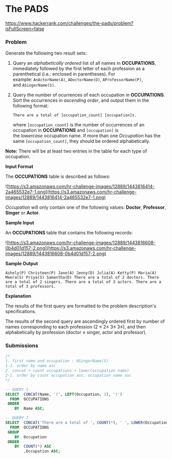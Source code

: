 # The PADS

https://www.hackerrank.com/challenges/the-pads/problem?isFullScreen=false

### Problem

Generate the following two result sets:

1. Query an *alphabetically ordered* list of all names in **OCCUPATIONS**, immediately followed by the first letter of each profession as a parenthetical (i.e.: enclosed in parentheses). For example: `AnActorName(A)`, `ADoctorName(D)`, `AProfessorName(P)`, and `ASingerName(S)`.
2. Query the number of ocurrences of each occupation in **OCCUPATIONS**. Sort the occurrences in *ascending order*, and output them in the following format:
    
    ```
    There are a total of [occupation_count] [occupation]s.
    ```
    
    where `[occupation_count]` is the number of occurrences of an occupation in **OCCUPATIONS** and `[occupation]` is the *lowercase* occupation name. If more than one *Occupation* has the same `[occupation_count]`, they should be ordered alphabetically.
    

**Note:** There will be at least two entries in the table for each type of occupation.

**Input Format**

The **OCCUPATIONS** table is described as follows:

![https://s3.amazonaws.com/hr-challenge-images/12889/1443816414-2a465532e7-1.png](https://s3.amazonaws.com/hr-challenge-images/12889/1443816414-2a465532e7-1.png)

*Occupation* will only contain one of the following values: **Doctor**, **Professor**, **Singer** or **Actor**.

**Sample Input**

An **OCCUPATIONS** table that contains the following records:

![https://s3.amazonaws.com/hr-challenge-images/12889/1443816608-0b4d01d157-2.png](https://s3.amazonaws.com/hr-challenge-images/12889/1443816608-0b4d01d157-2.png)

**Sample Output**

`Ashely(P)
Christeen(P)
Jane(A)
Jenny(D)
Julia(A)
Ketty(P)
Maria(A)
Meera(S)
Priya(S)
Samantha(D)
There are a total of 2 doctors.
There are a total of 2 singers.
There are a total of 3 actors.
There are a total of 3 professors.`

**Explanation**

The results of the first query are formatted to the problem description's specifications.

The results of the second query are ascendingly ordered first by number of names corresponding to each profession (2 ≤ 2≤ 3≤ 3≤), and then alphabetically by profession (doctor ≤ singer, actor and professor).

### Submissions

```sql
/*
1. first name and occupation : ASingerName(S)
1-1. order by name asc
2. concat + count occupations + lower(occupation name)
2-1. order by count occupation asc, occupation name asc
*/

-- QUERY 1
SELECT  CONCAT(Name, '(', LEFT(Occupation, 1), ')')
  FROM  OCCUPATIONS
 ORDER
    BY  Name ASC;

-- QUERY 2
SELECT  CONCAT('There are a total of ', COUNT(*), ' ', LOWER(Occupation), 's.')
  FROM  OCCUPATIONS
 GROUP
    BY  Occupation
 ORDER
    BY  COUNT(*) ASC
        ,Occupation ASC;
```